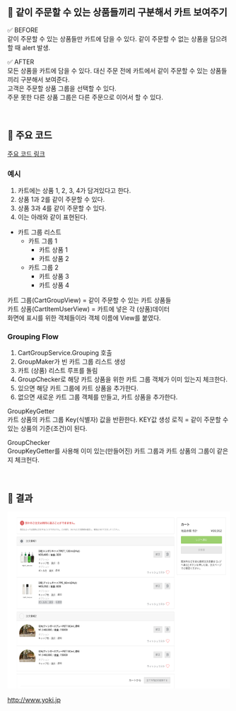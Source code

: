 <br>

## 📌 같이 주문할 수 있는 상품들끼리 구분해서 카트 보여주기

✅ BEFORE  
같이 주문할 수 있는 상품들만 카트에 담을 수 있다. 같이 주문할 수 없는 상품을 담으려 할 때 alert 발생.

✅ AFTER   
모든 상품을 카트에 담을 수 있다. 대신 주문 전에 카트에서 같이 주문할 수 있는 상품들끼리 구분해서 보여준다.  
고객은 주문할 상품 그룹을 선택할 수 있다.  
주문 못한 다른 상품 그룹은 다른 주문으로 이어서 할 수 있다. 

<br>

## 📌 주요 코드

[주요 코드 링크](./Code)

### 예시

1. 카트에는 상품 1, 2, 3, 4가 담겨있다고 한다.
2. 상품 1과 2를 같이 주문할 수 있다.
3. 상품 3과 4를 같이 주문할 수 있다.
4. 이는 아래와 같이 표현된다.

- 카트 그룹 리스트 
    - 카트 그룹 1
        - 카트 상품 1
        - 카트 상품 2
    - 카트 그룹 2
        - 카트 상품 3
        - 카트 상품 4

카트 그룹(CartGroupView) = 같이 주문할 수 있는 카트 상품들   
카트 상품(CartItemUserView) = 카트에 넣은 각 (상품)데이터  
화면에 표시를 위한 객체들이라 객체 이름에 View를 붙였다.

### Grouping Flow

1. CartGroupService.Grouping 호출
2. GroupMaker가 빈 카트 그룹 리스트 생성
3. 카트 (상품) 리스트 루프를 돌림
4. GroupChecker로 해당 카트 상품을 위한 카트 그룹 객체가 이미 있는지 체크한다.
5. 있으면 해당 카트 그룹에 카트 상품을 추가한다. 
6. 없으면 새로운 카트 그룹 객체를 만들고, 카트 상품을 추가한다.

GroupKeyGetter      
카트 상품의 카트 그룹 Key(식별자) 값을 반환한다. 
KEY값 생성 로직 = 같이 주문할 수 있는 상품의 기준(조건)이 된다.

GroupChecker        
GroupKeyGetter를 사용해 이미 있는(만들어진) 카트 그룹과 카트 상품의 그룹이 같은지 체크헌다.     

<br>

## 📌 결과

<img src="./Image/Cart.png" width="700" height="400">

http://www.yoki.jp  
